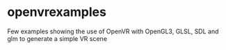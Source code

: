 # openvrexamples
Few examples showing the use of OpenVR with OpenGL3, GLSL, SDL and glm to generate a simple VR scene
